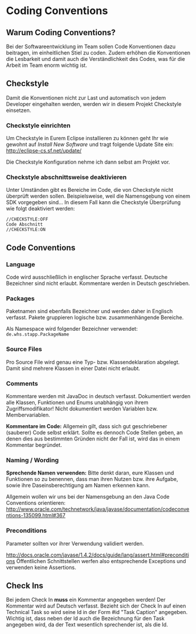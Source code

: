 # Coding Conventions #

## Warum Coding Conventions? ##
Bei der Softwareentwicklung im Team sollen Code Konventionen dazu beitragen, im einheitlichen Stiel zu coden. Zudem erhöhen die Konventionen die Lesbarkeit und damit auch die Verständlichkeit des Codes, was für die Arbeit im Team enorm wichtig ist.

## Checkstyle ##
Damit die Konventionen nicht zur Last und automatisch von jedem Developer eingehalten werden, werden wir in diesem Projekt Checkstyle einsetzen.


### Checkstyle einrichten ###
Um Checkstyle in Eurem Eclipse installieren zu können geht Ihr wie gewohnt auf _Install New Software_ und tragt folgende Update Site ein:
http://eclipse-cs.sf.net/update/

Die Checkstyle Konfiguration nehme ich dann selbst am Projekt vor.


### Checkstyle abschnittsweise deaktivieren ###
Unter Umständen gibt es Bereiche im Code, die von Checkstyle nicht überprüft werden sollen. Beispielsweise, weil die Namensgebung von einem SDK vorgegeben sind...
In diesem Fall kann die Checkstyle Überprüfung wie folgt deaktiviert werden:
```
//CHECKSTYLE:OFF
Code Abschnitt
//CHECKSTYLE:ON
```
## Code Conventions ##

### Language ###
Code wird ausschließlich in englischer Sprache verfasst. Deutsche Bezeichner sind nicht erlaubt. Kommentare werden in Deutsch geschrieben.

### Packages ###
Paketnamen sind ebenfalls Bezeichner und werden daher in Englisch verfasst. Pakete gruppieren logische bzw. zusammenhängende Bereiche.

Als Namespace wird folgender Bezeichner verwendet: `de.whs.stapp.PackageName`

### Source Files ###
Pro Source File wird genau eine Typ- bzw. Klassendeklaration abgelegt. Damit sind mehrere Klassen in einer Datei nicht erlaubt.

### Comments ###
Kommentare werden mit JavaDoc in deutsch verfasst. Dokumentiert werden alle Klassen, Funktionen und Enums unabhängig von ihrem Zugriffsmodifikator!
Nicht dokumentiert werden Variablen bzw. Membervariablen.

**Kommentare im Code:**
Allgemein gilt, dass sich gut geschriebener (sauberer) Code selbst erklärt. Sollte es dennoch Code Stellen geben, an denen dies aus bestimmten Gründen nicht der Fall ist, wird das in einem Kommentar begründet.

### Naming / Wording ###
**Sprechende Namen verwenden:** Bitte denkt daran, eure Klassen und Funktionen so zu benennen, dass man ihren Nutzen bzw. ihre Aufgabe, sowie ihre Daseinsberechtigung am Namen erkennen kann.

Allgemein wollen wir uns bei der Namensgebung an den Java Code Conventions orientieren:
http://www.oracle.com/technetwork/java/javase/documentation/codeconventions-135099.html#367

### Preconditions ###
Parameter sollten vor ihrer Verwendung validiert werden.

http://docs.oracle.com/javase/1.4.2/docs/guide/lang/assert.html#preconditions
Öffentlichen Schnittstellen werfen also entsprechende Exceptions und verwenden keine Assertions.

## Check Ins ##
Bei jedem Check In **muss** ein Kommentar angegeben werden! Der Kommentar wird auf Deutsch verfasst. Bezieht sich der Check In auf einen Technical Task so wird seine Id in der Form #id "Task Caption" angegeben. Wichtig ist, dass neben der Id auch die Bezeichnung für den Task angegeben wird, da der Text wesentlich sprechender ist, als die Id.